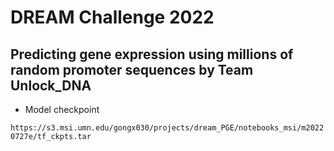 # DREAM Challenge 2022
## Predicting gene expression using millions of random promoter sequences by Team Unlock_DNA

* Model checkpoint

`https://s3.msi.umn.edu/gongx030/projects/dream_PGE/notebooks_msi/m20220727e/tf_ckpts.tar`
